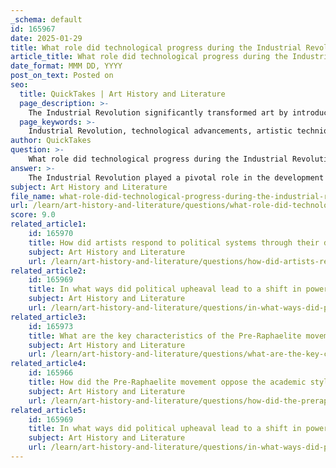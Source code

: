 ```yaml
---
_schema: default
id: 165967
date: 2025-01-29
title: What role did technological progress during the Industrial Revolution play in the development of new artistic techniques?
article_title: What role did technological progress during the Industrial Revolution play in the development of new artistic techniques?
date_format: MMM DD, YYYY
post_on_text: Posted on
seo:
  title: QuickTakes | Art History and Literature
  page_description: >-
    The Industrial Revolution significantly transformed art by introducing new materials and techniques, such as synthetic pigments and photography, influencing artistic practices and representation during the late 18th and 19th centuries.
  page_keywords: >-
    Industrial Revolution, technological advancements, artistic techniques, oil paints, synthetic pigments, photography, Impressionism, mechanization, art production, lithography, mass production, democratization of art, individualism, emotional expression, modern art, cultural changes
author: QuickTakes
question: >-
    What role did technological progress during the Industrial Revolution play in the development of new artistic techniques?
answer: >-
    The Industrial Revolution played a pivotal role in the development of new artistic techniques, fundamentally transforming the landscape of art during the late 18th and 19th centuries. This period was marked by significant technological advancements that not only altered the production and consumption of art but also influenced the materials and methods available to artists.\n\n### Technological Advancements\n\n1. **New Materials**: The Industrial Revolution introduced a variety of new materials that artists could utilize. Innovations such as synthetic pigments and portable paint tubes allowed for greater experimentation with color and form. For example, the availability of oil paints in tubes enabled artists like Claude Monet to paint en plein air, capturing the transient effects of light and atmosphere directly from nature.\n\n2. **Photography**: The advent of photography was particularly transformative. It challenged traditional notions of realism and representation, prompting artists to explore new avenues of expression. As photography became a popular medium, artists began to experiment with abstraction and subjective interpretations of their subjects, leading to movements such as Impressionism. This movement sought to depict the immediacy of visual experience, reflecting the rapid changes in society and the complexities of modern life.\n\n3. **Mechanization and Production**: The mechanization of art production also played a significant role. The introduction of printing techniques and lithography allowed for the mass production of artworks, making art more accessible to the public. This democratization of art consumption influenced the themes and styles that artists pursued, as they began to address contemporary social issues and the experiences of everyday life.\n\n### Evolution of Artistic Practices\n\nThe relationship between art and technology during the Industrial Revolution extended beyond mere materials and techniques; it also influenced the very nature of artistic representation. The shift towards individualism and emotional expression in art can be seen as a response to the broader cultural changes of the time. Artists began to focus on personal experiences and subjective interpretations, laying the groundwork for the diverse landscape of modern art that followed.\n\n### Conclusion\n\nIn summary, the Industrial Revolution profoundly impacted art by reshaping artistic practices, subject matter, and representation. The technological advancements of this era not only expanded the tools and materials available to artists but also redefined the relationship between art and society. The legacy of this period continues to resonate in contemporary discussions about the role of art in reflecting and shaping cultural narratives.
subject: Art History and Literature
file_name: what-role-did-technological-progress-during-the-industrial-revolution-play-in-the-development-of-new-artistic-techniques.md
url: /learn/art-history-and-literature/questions/what-role-did-technological-progress-during-the-industrial-revolution-play-in-the-development-of-new-artistic-techniques
score: 9.0
related_article1:
    id: 165970
    title: How did artists respond to political systems through their depiction of social realities?
    subject: Art History and Literature
    url: /learn/art-history-and-literature/questions/how-did-artists-respond-to-political-systems-through-their-depiction-of-social-realities
related_article2:
    id: 165969
    title: In what ways did political upheaval lead to a shift in power structures and the development of political self-consciousness in art?
    subject: Art History and Literature
    url: /learn/art-history-and-literature/questions/in-what-ways-did-political-upheaval-lead-to-a-shift-in-power-structures-and-the-development-of-political-selfconsciousness-in-art
related_article3:
    id: 165973
    title: What are the key characteristics of the Pre-Raphaelite movement, and how are they reflected in John William Waterhouse's The Lady of Shalott?
    subject: Art History and Literature
    url: /learn/art-history-and-literature/questions/what-are-the-key-characteristics-of-the-preraphaelite-movement-and-how-are-they-reflected-in-john-william-waterhouses-the-lady-of-shalott
related_article4:
    id: 165966
    title: How did the Pre-Raphaelite movement oppose the academic style of its time?
    subject: Art History and Literature
    url: /learn/art-history-and-literature/questions/how-did-the-preraphaelite-movement-oppose-the-academic-style-of-its-time
related_article5:
    id: 165969
    title: In what ways did political upheaval lead to a shift in power structures and the development of political self-consciousness in art?
    subject: Art History and Literature
    url: /learn/art-history-and-literature/questions/in-what-ways-did-political-upheaval-lead-to-a-shift-in-power-structures-and-the-development-of-political-selfconsciousness-in-art
---
```


&nbsp;